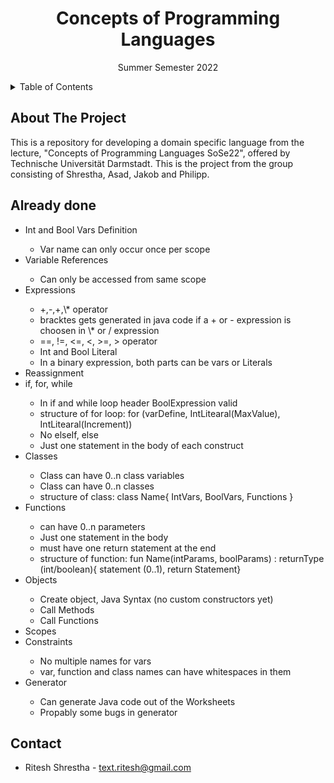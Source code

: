<h1 align="center">Concepts of Programming Languages</h3>
<p align="center"> Summer Semester 2022 </p>

<!-- TABLE OF CONTENTS -->
<details>
  <summary>Table of Contents</summary>
  <ol>
    <li>
      <a href="#about-the-project">About The Project</a>
    </li>
    <li>
      <a href="#already-done">Already Done</a>
    </li>
	<li>
      <a href="#to-do">To Do</a>
    </li>
	<li>
      <a href="#useful-tips">Useful tips</a>
    </li>
	<li>
      <a href="#contact">Contact</a>
    </li>
  </ol>
</details>


<!--  ABOUT THE PROJECT -->
## About The Project
This is a repository for developing a domain specific language from the lecture, "Concepts of Programming Languages SoSe22", offered by Technische Universität Darmstadt.
This is the project from the group consisting of Shrestha,  Asad, Jakob and Philipp.

<!--  Already done -->
## Already done
<ul>
  <li>Int and Bool Vars Definition</li>
	<ul>
      <li>Var name can only occur once per scope</li>
    </ul>
  <li>Variable References</li>
	<ul>
	  <li>Can only be accessed from same scope</li>
	</ul>
  <li>Expressions</li>
	<ul>
	  <li>+,-,+,\* operator</li>
	  <li>bracktes gets generated in java code if a + or - expression is choosen in \* or / expression</li>
	  <li>==, !=, <=, <, >=, > operator</li>
	  <li>Int and Bool Literal</li>
	  <li>In a binary expression, both parts can be vars or Literals</li>
	</ul>
  <li>Reassignment</li>
  <li>if, for, while</li>
	<ul>
	  <li>In if and while loop header BoolExpression valid</li>
	  <li>structure of for loop: for (varDefine, IntLitearal(MaxValue), IntLitearal(Increment))</lo>
	  <li>No elseIf, else</li>
	  <li>Just one statement in the body of each construct</li>
	</ul>
  <li>Classes</li>		
    <ul>
	  <li>Class can have 0..n class variables</li>
	  <li>Class can have 0..n classes</li>
	  <li>structure of class: class Name{ IntVars, BoolVars, Functions }</lo>
	</ul>
  <li>Functions</li>		
    <ul>
	  <li>can have 0..n parameters</li>
	  <li>Just one statement in the body</li>
	  <li>must have one return statement at the end</li>
	  <li>structure of function: fun Name(intParams, boolParams) : returnType (int/boolean){ statement (0..1), return Statement}</lo>
	</ul>
  <li>Objects</li>		
    <ul>
	  <li>Create object, Java Syntax (no custom constructors yet)</li>
	  <li>Call Methods</li>
	  <li>Call Functions</li>
	</ul>
  <li>Scopes</li>
  <li>Constraints</li>
    <ul>
	  <li>No multiple names for vars</li>
	  <li>var, function and class names can have whitespaces in them</li>
	</ul>
  <li>Generator</li>
    <ul>
	  <li>Can generate Java code out of the Worksheets</li>
	  <li>Propably some bugs in generator</li>
	</ul>
</ul>
</ul>

<!-- CONTACT -->
## Contact
- Ritesh Shrestha - text.ritesh@gmail.com
